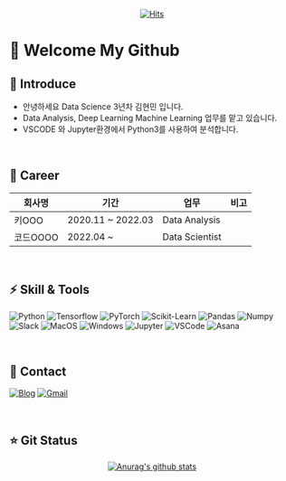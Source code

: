 <div align=center>
	
[![Hits](https://hits.seeyoufarm.com/api/count/incr/badge.svg?url=https%3A%2F%2Fgithub.com%2Fhmkim312&count_bg=%2316CD29&title_bg=%23605353&icon=&icon_color=%23E7E7E7&title=Visitors&edge_flat=false)](https://hits.seeyoufarm.com)

</div>


# :wave: Welcome My Github

## :boy: Introduce

- 안녕하세요 Data Science 3년차 김현민 입니다.
- Data Analysis, Deep Learning Machine Learning 업무를 맡고 있습니다.
- VSCODE 와 Jupyter환경에서 Python3를 사용하여 분석합니다.


<br>

## :radio_button: Career

|**회사명**|**기간**|**업무**|**비고**|
|---|---|---|---|
|키OOO|2020.11 ~ 2022.03|Data Analysis||
|코드OOOO|2022.04 ~ |Data Scientist||

<br>

## :zap: Skill & Tools

![Python](https://img.shields.io/badge/Python-3766AB?style=flat-square&logo=Python&logoColor=white) 
![Tensorflow](https://img.shields.io/badge/TensorFlow-FF6F00?style=flat-square&logo=TensorFlow&logoColor=white)
![PyTorch](https://img.shields.io/badge/PyTorch-EE4C2C?style=flat-square&logo=Pytorch&logoColor=white)
![Scikit-Learn](https://img.shields.io/badge/ScikitLearn-F7931E?style=flat-square&logo=Scikit-Learn&logoColor=white)
![Pandas](https://img.shields.io/badge/Pandas-150458?style=flat-square&logo=pandas&logoColor=white)
![Numpy](https://img.shields.io/badge/Numpy-013243?style=flat-square&logo=Numpy&logoColor=white)
![Slack](https://img.shields.io/badge/Slack-4A154B?style=flat-square&logo=Slack&logoColor=white)
![MacOS](https://img.shields.io/badge/MacOS-000000?style=flat-square&logo=macOS&logoColor=white)
![Windows](https://img.shields.io/badge/Windows-0078D6?style=flat-square&logo=Windows&logoColor=white)
![Jupyter](https://img.shields.io/badge/Jupyter-F37626?style=flat-square&logo=Jupyter&logoColor=white)
![VSCode](https://img.shields.io/badge/VsCode-007ACC?style=flat-square&logo=visual-studio-code&logoColor=white)
![Asana](https://img.shields.io/badge/Asana-273347?style=flat-square&logo=Asana&logoColor=white)


<br>

## :iphone: Contact

[![Blog](http://img.shields.io/badge/-Blog-655ced?style=flat&logo=github&link=https://hmkim312.github.io)](https://hmkim312.github.io) [![Gmail](http://img.shields.io/badge/-Gmail-d14836?style=flat&logo=Gmail&logoColor=white&link=mailto:sanarial312@gmail.com)](mailto:sararial312@gmail.com)

<br>

## :star: Git Status

<div align=center>

[![Anurag's github stats](https://github-readme-stats.vercel.app/api?username=hmkim312)](https://github.com/anuraghazra/github-readme-stats)

</div>
